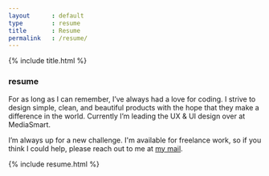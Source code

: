 ```yaml
---
layout      : default
type        : resume
title       : Resume
permalink   : /resume/
---
```


{% include title.html %}

### resume
For as long as I can remember, I’ve always had a love for coding. I strive to design simple, clean, and beautiful products with the hope that they make a difference in the world. Currently I’m leading the UX & UI design over at MediaSmart.

I’m always up for a new challenge. I'm available for freelance work, so if you think I could help, please reach out to me at <a href='mailto:soyjavi@protonmail.com'>my mail</a>.

{% include resume.html %}
